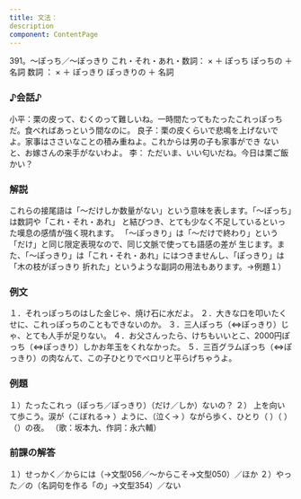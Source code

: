 ```yaml
---
title: 文法：
description
component: ContentPage
---
```



391。～ぽっち／～ぽっきり
これ・それ・あれ・数詞： × ＋ ぽっち
ぽっちの ＋ 名詞
数詞 ： × ＋ ぽっきり
ぽっきりの ＋ 名詞
### ♪会話♪
小平：栗の皮って、むくのって難しいね。一時間たってもたったこれっぽっちだ。食べればあっという間なのに。 良子：栗の皮くらいで悲鳴を上げないでよ。家事はささいなことの積み重ねよ。これからは男の子も家事ができ ないと、お嫁さんの来手がないわよ。
李： ただいま、いい匂いだね。今日は栗ご飯かい？
### 解説
これらの接尾語は「～だけしか数量がない」という意味を表します。「～ぽっち」は数詞や「これ・それ・あれ」 と結びつき、とても少なく不足しているといった嘆息の感情が強く現れます。
「～ぽっきり」は「～だけで終わり」という「だけ」と同じ限定表現なので、同じ文脈で使っても語感の差が 生じます。また、「～ぽっきり」は「これ・それ・あれ」にはつきませんし、「ぽっきり」は「木の枝がぽっきり 折れた」というような副詞の用法もあります。→例題１）
### 例文
１．それっぽっちのはした金じゃ、焼け石に水だよ。
２．大きな口を叩いたくせに、これっぽっちのこともできないのか。
３．三人ぽっち（⇔ぽっきり）じゃ、とても人手が足りない。
４．お父さんったら、けちもいいとこ、2000円ぽっち（⇔ぽっきり）しかお年玉をくれなかった。
５．三百グラムぽっち（⇔ぽっきり）の肉なんて、この子ひとりでペロリと平らげちゃうよ。
### 例題
１）たったこれっ（ぽっち／ぽっきり）（だけ／しか）ないの？
２） 上を向いて歩こう。涙が（こぼれる→ ）ように、（泣く→ ）ながら歩く、ひとり（ ）（ ）
（）の夜。 （歌：坂本九、作詞：永六輔）
### 前課の解答
１）せっかく／からには（→文型056／～からこそ→文型050）／ほか
２）やった／の（名詞句を作る「の」→文型354）／ない
